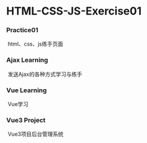 # HTML-CSS-JS-Exercise01
### Practice01

​		html、css、js练手页面

### Ajax Learning

​		发送Ajax的各种方式学习与练手

### Vue Learning

​		Vue学习

### Vue3 Project

​		Vue3项目后台管理系统
